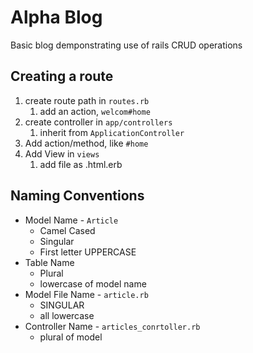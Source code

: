 # Alpha Blog

Basic blog demponstrating use of rails CRUD operations

## Creating a route
1) create route path in `routes.rb`
   1) add an action, `welcom#home`
2) create controller in `app/controllers`
   1) inherit from `ApplicationController`
3) Add action/method, like `#home`
4) Add View in `views`
   1) add file as .html.erb

## Naming Conventions
* Model Name - `Article`
  * Camel Cased
  * Singular
  * First letter UPPERCASE
* Table Name
  * Plural
  * lowercase of model name
* Model File Name - `article.rb`
  * SINGULAR
  * all lowercase 
* Controller Name - `articles_conrtoller.rb`
  * plural of model